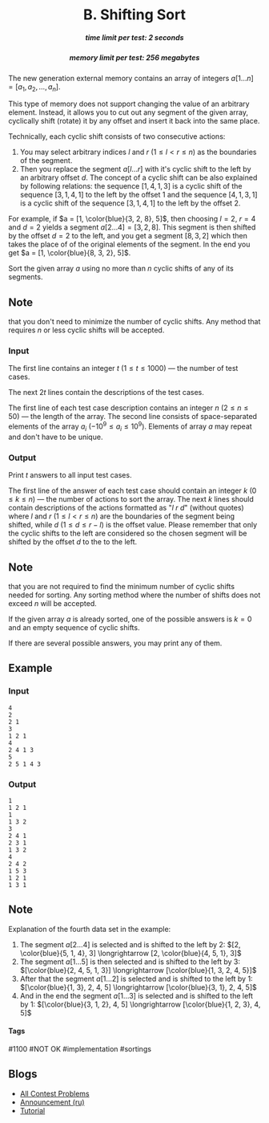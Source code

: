 <h1 style='text-align: center;'> B. Shifting Sort</h1>

<h5 style='text-align: center;'>time limit per test: 2 seconds</h5>
<h5 style='text-align: center;'>memory limit per test: 256 megabytes</h5>

The new generation external memory contains an array of integers $a[1 \ldots n] = [a_1, a_2, \ldots, a_n]$.

This type of memory does not support changing the value of an arbitrary element. Instead, it allows you to cut out any segment of the given array, cyclically shift (rotate) it by any offset and insert it back into the same place.

Technically, each cyclic shift consists of two consecutive actions: 

1. You may select arbitrary indices $l$ and $r$ ($1 \le l < r \le n$) as the boundaries of the segment.
2. Then you replace the segment $a[l \ldots r]$ with it's cyclic shift to the left by an arbitrary offset $d$. The concept of a cyclic shift can be also explained by following relations: the sequence $[1, 4, 1, 3]$ is a cyclic shift of the sequence $[3, 1, 4, 1]$ to the left by the offset $1$ and the sequence $[4, 1, 3, 1]$ is a cyclic shift of the sequence $[3, 1, 4, 1]$ to the left by the offset $2$.

For example, if $a = [1, \color{blue}{3, 2, 8}, 5]$, then choosing $l = 2$, $r = 4$ and $d = 2$ yields a segment $a[2 \ldots 4] = [3, 2, 8]$. This segment is then shifted by the offset $d = 2$ to the left, and you get a segment $[8, 3, 2]$ which then takes the place of of the original elements of the segment. In the end you get $a = [1, \color{blue}{8, 3, 2}, 5]$.

Sort the given array $a$ using no more than $n$ cyclic shifts of any of its segments. 
## Note

 that you don't need to minimize the number of cyclic shifts. Any method that requires $n$ or less cyclic shifts will be accepted.

### Input

The first line contains an integer $t$ ($1 \leq t \leq 1000$) — the number of test cases.

The next $2t$ lines contain the descriptions of the test cases. 

The first line of each test case description contains an integer $n$ ($2 \leq n \leq 50$) — the length of the array. The second line consists of space-separated elements of the array $a_i$ ($-10^9 \leq a_i \leq 10^9$). Elements of array $a$ may repeat and don't have to be unique.

### Output

Print $t$ answers to all input test cases. 

The first line of the answer of each test case should contain an integer $k$ ($0 \le k \le n$) — the number of actions to sort the array. The next $k$ lines should contain descriptions of the actions formatted as "$l$ $r$ $d$" (without quotes) where $l$ and $r$ ($1 \le l < r \le n$) are the boundaries of the segment being shifted, while $d$ ($1 \le d \le r - l$) is the offset value. Please remember that only the cyclic shifts to the left are considered so the chosen segment will be shifted by the offset $d$ to the to the left.

## Note

 that you are not required to find the minimum number of cyclic shifts needed for sorting. Any sorting method where the number of shifts does not exceed $n$ will be accepted.

If the given array $a$ is already sorted, one of the possible answers is $k = 0$ and an empty sequence of cyclic shifts.

If there are several possible answers, you may print any of them.

## Example

### Input


```text
4
2
2 1
3
1 2 1
4
2 4 1 3
5
2 5 1 4 3
```
### Output


```text
1
1 2 1
1
1 3 2
3
2 4 1
2 3 1
1 3 2
4
2 4 2
1 5 3
1 2 1
1 3 1
```
## Note

Explanation of the fourth data set in the example: 

1. The segment $a[2 \ldots 4]$ is selected and is shifted to the left by $2$: $[2, \color{blue}{5, 1, 4}, 3] \longrightarrow [2, \color{blue}{4, 5, 1}, 3]$
2. The segment $a[1 \ldots 5]$ is then selected and is shifted to the left by $3$: $[\color{blue}{2, 4, 5, 1, 3}] \longrightarrow [\color{blue}{1, 3, 2, 4, 5}]$
3. After that the segment $a[1 \ldots 2]$ is selected and is shifted to the left by $1$: $[\color{blue}{1, 3}, 2, 4, 5] \longrightarrow [\color{blue}{3, 1}, 2, 4, 5]$
4. And in the end the segment $a[1 \ldots 3]$ is selected and is shifted to the left by $1$: $[\color{blue}{3, 1, 2}, 4, 5] \longrightarrow [\color{blue}{1, 2, 3}, 4, 5]$


#### Tags 

#1100 #NOT OK #implementation #sortings 

## Blogs
- [All Contest Problems](../Codeforces_Round_744_(Div._3).md)
- [Announcement (ru)](../blogs/Announcement_(ru).md)
- [Tutorial](../blogs/Tutorial.md)
